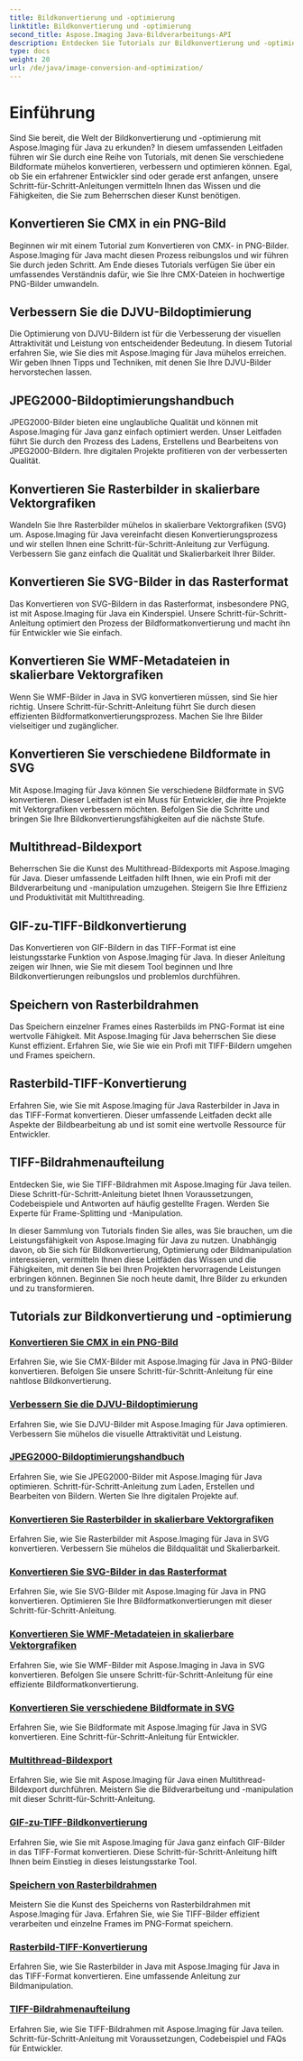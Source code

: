 ```yaml
---
title: Bildkonvertierung und -optimierung
linktitle: Bildkonvertierung und -optimierung
second_title: Aspose.Imaging Java-Bildverarbeitungs-API
description: Entdecken Sie Tutorials zur Bildkonvertierung und -optimierung mit Aspose.Imaging für Java. Erfahren Sie, wie Sie verschiedene Bildformate problemlos konvertieren, verbessern und optimieren.
type: docs
weight: 20
url: /de/java/image-conversion-and-optimization/
---
```


# Einführung

Sind Sie bereit, die Welt der Bildkonvertierung und -optimierung mit Aspose.Imaging für Java zu erkunden? In diesem umfassenden Leitfaden führen wir Sie durch eine Reihe von Tutorials, mit denen Sie verschiedene Bildformate mühelos konvertieren, verbessern und optimieren können. Egal, ob Sie ein erfahrener Entwickler sind oder gerade erst anfangen, unsere Schritt-für-Schritt-Anleitungen vermitteln Ihnen das Wissen und die Fähigkeiten, die Sie zum Beherrschen dieser Kunst benötigen.

## Konvertieren Sie CMX in ein PNG-Bild

Beginnen wir mit einem Tutorial zum Konvertieren von CMX- in PNG-Bilder. Aspose.Imaging für Java macht diesen Prozess reibungslos und wir führen Sie durch jeden Schritt. Am Ende dieses Tutorials verfügen Sie über ein umfassendes Verständnis dafür, wie Sie Ihre CMX-Dateien in hochwertige PNG-Bilder umwandeln.

## Verbessern Sie die DJVU-Bildoptimierung

Die Optimierung von DJVU-Bildern ist für die Verbesserung der visuellen Attraktivität und Leistung von entscheidender Bedeutung. In diesem Tutorial erfahren Sie, wie Sie dies mit Aspose.Imaging für Java mühelos erreichen. Wir geben Ihnen Tipps und Techniken, mit denen Sie Ihre DJVU-Bilder hervorstechen lassen.

## JPEG2000-Bildoptimierungshandbuch

JPEG2000-Bilder bieten eine unglaubliche Qualität und können mit Aspose.Imaging für Java ganz einfach optimiert werden. Unser Leitfaden führt Sie durch den Prozess des Ladens, Erstellens und Bearbeitens von JPEG2000-Bildern. Ihre digitalen Projekte profitieren von der verbesserten Qualität.

## Konvertieren Sie Rasterbilder in skalierbare Vektorgrafiken

Wandeln Sie Ihre Rasterbilder mühelos in skalierbare Vektorgrafiken (SVG) um. Aspose.Imaging für Java vereinfacht diesen Konvertierungsprozess und wir stellen Ihnen eine Schritt-für-Schritt-Anleitung zur Verfügung. Verbessern Sie ganz einfach die Qualität und Skalierbarkeit Ihrer Bilder.

## Konvertieren Sie SVG-Bilder in das Rasterformat

Das Konvertieren von SVG-Bildern in das Rasterformat, insbesondere PNG, ist mit Aspose.Imaging für Java ein Kinderspiel. Unsere Schritt-für-Schritt-Anleitung optimiert den Prozess der Bildformatkonvertierung und macht ihn für Entwickler wie Sie einfach.

## Konvertieren Sie WMF-Metadateien in skalierbare Vektorgrafiken

Wenn Sie WMF-Bilder in Java in SVG konvertieren müssen, sind Sie hier richtig. Unsere Schritt-für-Schritt-Anleitung führt Sie durch diesen effizienten Bildformatkonvertierungsprozess. Machen Sie Ihre Bilder vielseitiger und zugänglicher.

## Konvertieren Sie verschiedene Bildformate in SVG

Mit Aspose.Imaging für Java können Sie verschiedene Bildformate in SVG konvertieren. Dieser Leitfaden ist ein Muss für Entwickler, die ihre Projekte mit Vektorgrafiken verbessern möchten. Befolgen Sie die Schritte und bringen Sie Ihre Bildkonvertierungsfähigkeiten auf die nächste Stufe.

## Multithread-Bildexport

Beherrschen Sie die Kunst des Multithread-Bildexports mit Aspose.Imaging für Java. Dieser umfassende Leitfaden hilft Ihnen, wie ein Profi mit der Bildverarbeitung und -manipulation umzugehen. Steigern Sie Ihre Effizienz und Produktivität mit Multithreading.

## GIF-zu-TIFF-Bildkonvertierung

Das Konvertieren von GIF-Bildern in das TIFF-Format ist eine leistungsstarke Funktion von Aspose.Imaging für Java. In dieser Anleitung zeigen wir Ihnen, wie Sie mit diesem Tool beginnen und Ihre Bildkonvertierungen reibungslos und problemlos durchführen.

## Speichern von Rasterbildrahmen

Das Speichern einzelner Frames eines Rasterbilds im PNG-Format ist eine wertvolle Fähigkeit. Mit Aspose.Imaging für Java beherrschen Sie diese Kunst effizient. Erfahren Sie, wie Sie wie ein Profi mit TIFF-Bildern umgehen und Frames speichern.

## Rasterbild-TIFF-Konvertierung

Erfahren Sie, wie Sie mit Aspose.Imaging für Java Rasterbilder in Java in das TIFF-Format konvertieren. Dieser umfassende Leitfaden deckt alle Aspekte der Bildbearbeitung ab und ist somit eine wertvolle Ressource für Entwickler.

## TIFF-Bildrahmenaufteilung

Entdecken Sie, wie Sie TIFF-Bildrahmen mit Aspose.Imaging für Java teilen. Diese Schritt-für-Schritt-Anleitung bietet Ihnen Voraussetzungen, Codebeispiele und Antworten auf häufig gestellte Fragen. Werden Sie Experte für Frame-Splitting und -Manipulation.

In dieser Sammlung von Tutorials finden Sie alles, was Sie brauchen, um die Leistungsfähigkeit von Aspose.Imaging für Java zu nutzen. Unabhängig davon, ob Sie sich für Bildkonvertierung, Optimierung oder Bildmanipulation interessieren, vermitteln Ihnen diese Leitfäden das Wissen und die Fähigkeiten, mit denen Sie bei Ihren Projekten hervorragende Leistungen erbringen können. Beginnen Sie noch heute damit, Ihre Bilder zu erkunden und zu transformieren.
## Tutorials zur Bildkonvertierung und -optimierung
### [Konvertieren Sie CMX in ein PNG-Bild](./convert-cmx-to-png-image/)
Erfahren Sie, wie Sie CMX-Bilder mit Aspose.Imaging für Java in PNG-Bilder konvertieren. Befolgen Sie unsere Schritt-für-Schritt-Anleitung für eine nahtlose Bildkonvertierung.
### [Verbessern Sie die DJVU-Bildoptimierung](./improve-djvu-image-optimization/)
Erfahren Sie, wie Sie DJVU-Bilder mit Aspose.Imaging für Java optimieren. Verbessern Sie mühelos die visuelle Attraktivität und Leistung.
### [JPEG2000-Bildoptimierungshandbuch](./jpeg2000-image-optimization-guide/)
Erfahren Sie, wie Sie JPEG2000-Bilder mit Aspose.Imaging für Java optimieren. Schritt-für-Schritt-Anleitung zum Laden, Erstellen und Bearbeiten von Bildern. Werten Sie Ihre digitalen Projekte auf.
### [Konvertieren Sie Rasterbilder in skalierbare Vektorgrafiken](./convert-raster-images-to-scalable-vector-graphics/)
Erfahren Sie, wie Sie Rasterbilder mit Aspose.Imaging für Java in SVG konvertieren. Verbessern Sie mühelos die Bildqualität und Skalierbarkeit.
### [Konvertieren Sie SVG-Bilder in das Rasterformat](./convert-svg-images-to-raster-format/)
Erfahren Sie, wie Sie SVG-Bilder mit Aspose.Imaging für Java in PNG konvertieren. Optimieren Sie Ihre Bildformatkonvertierungen mit dieser Schritt-für-Schritt-Anleitung.
### [Konvertieren Sie WMF-Metadateien in skalierbare Vektorgrafiken](./convert-wmf-metafiles-to-scalable-vector-graphics/)
Erfahren Sie, wie Sie WMF-Bilder mit Aspose.Imaging in Java in SVG konvertieren. Befolgen Sie unsere Schritt-für-Schritt-Anleitung für eine effiziente Bildformatkonvertierung.
### [Konvertieren Sie verschiedene Bildformate in SVG](./convert-various-image-formats-to-svg/)
Erfahren Sie, wie Sie Bildformate mit Aspose.Imaging für Java in SVG konvertieren. Eine Schritt-für-Schritt-Anleitung für Entwickler.
### [Multithread-Bildexport](./multi-threaded-image-export/)
Erfahren Sie, wie Sie mit Aspose.Imaging für Java einen Multithread-Bildexport durchführen. Meistern Sie die Bildverarbeitung und -manipulation mit dieser Schritt-für-Schritt-Anleitung.
### [GIF-zu-TIFF-Bildkonvertierung](./gif-to-tiff-image-conversion/)
Erfahren Sie, wie Sie mit Aspose.Imaging für Java ganz einfach GIF-Bilder in das TIFF-Format konvertieren. Diese Schritt-für-Schritt-Anleitung hilft Ihnen beim Einstieg in dieses leistungsstarke Tool.
### [Speichern von Rasterbildrahmen](./raster-image-frame-saving/)
Meistern Sie die Kunst des Speicherns von Rasterbildrahmen mit Aspose.Imaging für Java. Erfahren Sie, wie Sie TIFF-Bilder effizient verarbeiten und einzelne Frames im PNG-Format speichern.
### [Rasterbild-TIFF-Konvertierung](./raster-image-tiff-conversion/)
Erfahren Sie, wie Sie Rasterbilder in Java mit Aspose.Imaging für Java in das TIFF-Format konvertieren. Eine umfassende Anleitung zur Bildmanipulation.
### [TIFF-Bildrahmenaufteilung](./tiff-image-frame-splitting/)
Erfahren Sie, wie Sie TIFF-Bildrahmen mit Aspose.Imaging für Java teilen. Schritt-für-Schritt-Anleitung mit Voraussetzungen, Codebeispiel und FAQs für Entwickler.